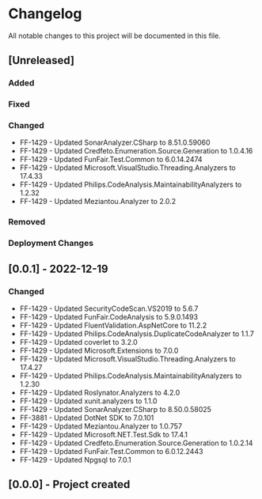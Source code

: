﻿# Changelog
All notable changes to this project will be documented in this file.

<!--
Please ADD ALL Changes to the UNRELEASED SECTION and not a specific release
-->

## [Unreleased]
### Added
### Fixed
### Changed
- FF-1429 - Updated SonarAnalyzer.CSharp to 8.51.0.59060
- FF-1429 - Updated Credfeto.Enumeration.Source.Generation to 1.0.4.16
- FF-1429 - Updated FunFair.Test.Common to 6.0.14.2474
- FF-1429 - Updated Microsoft.VisualStudio.Threading.Analyzers to 17.4.33
- FF-1429 - Updated Philips.CodeAnalysis.MaintainabilityAnalyzers to 1.2.32
- FF-1429 - Updated Meziantou.Analyzer to 2.0.2
### Removed
### Deployment Changes

<!--
Releases that have at least been deployed to staging, BUT NOT necessarily released to live.  Changes should be moved from [Unreleased] into here as they are merged into the appropriate release branch
-->
## [0.0.1] - 2022-12-19
### Changed
- FF-1429 - Updated SecurityCodeScan.VS2019 to 5.6.7
- FF-1429 - Updated FunFair.CodeAnalysis to 5.9.0.1493
- FF-1429 - Updated FluentValidation.AspNetCore to 11.2.2
- FF-1429 - Updated Philips.CodeAnalysis.DuplicateCodeAnalyzer to 1.1.7
- FF-1429 - Updated coverlet to 3.2.0
- FF-1429 - Updated Microsoft.Extensions to 7.0.0
- FF-1429 - Updated Microsoft.VisualStudio.Threading.Analyzers to 17.4.27
- FF-1429 - Updated Philips.CodeAnalysis.MaintainabilityAnalyzers to 1.2.30
- FF-1429 - Updated Roslynator.Analyzers to 4.2.0
- FF-1429 - Updated xunit.analyzers to 1.1.0
- FF-1429 - Updated SonarAnalyzer.CSharp to 8.50.0.58025
- FF-3881 - Updated DotNet SDK to 7.0.101
- FF-1429 - Updated Meziantou.Analyzer to 1.0.757
- FF-1429 - Updated Microsoft.NET.Test.Sdk to 17.4.1
- FF-1429 - Updated Credfeto.Enumeration.Source.Generation to 1.0.2.14
- FF-1429 - Updated FunFair.Test.Common to 6.0.12.2443
- FF-1429 - Updated Npgsql to 7.0.1

## [0.0.0] - Project created